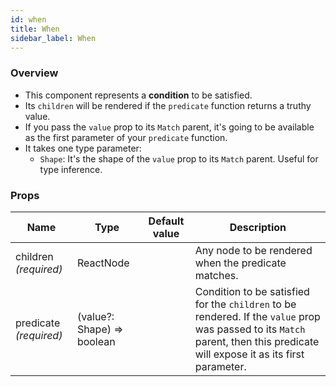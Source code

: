 ```yaml
---
id: when
title: When
sidebar_label: When
---
```


### Overview

- This component represents a **condition** to be satisfied.
- Its `children` will be rendered if the `predicate` function returns a truthy
  value.
- If you pass the `value` prop to its `Match` parent, it's going to be available
  as the first parameter of your `predicate` function.
- It takes one type parameter:
  - `Shape`: It's the shape of the `value` prop to its `Match` parent. Useful
    for type inference.

### Props

| Name                   | Type                       | Default value | Description                                                                                                                                                                   |
| ---------------------- | -------------------------- | ------------- | ----------------------------------------------------------------------------------------------------------------------------------------------------------------------------- |
| children _(required)_  | ReactNode                  |               | Any node to be rendered when the predicate matches.                                                                                                                           |
| predicate _(required)_ | (value?: Shape) => boolean |               | Condition to be satisfied for the `children` to be rendered. If the `value` prop was passed to its `Match` parent, then this predicate will expose it as its first parameter. |
